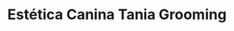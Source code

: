 ---
title: "Estética Canina Tania Grooming"
url: /barreal/estetica-canina-tania-grooming/
shop: peluquería canina
---